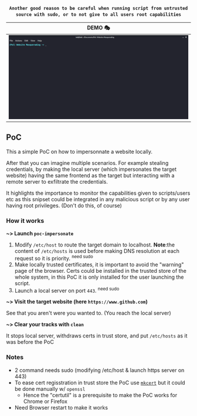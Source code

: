 <div align=center>
<p><strong><code>Another good reason to be careful when running script from untrusted source with sudo, or to not give to all users root capabilities</code></strong></p>
</div>

|DEMO  🎭 |
|:---:| 
|![demo](https://github.com/ariary/PoC-Website-Masquerading/blob/main/poc.gif)|

## PoC

This a simple PoC on how to impersonnate a website locally. 

After that you can imagine multiple scenarios. For example stealing credentials, by making the local server (which impersonates the target website) having the same frontend as the target but interacting with a remote server to exfiltrate the credentials. 

It highlights the importance to monitor the capabilities given to scripts/users etc as this snipset could be integrated in any malicious script or by any user having root privileges. (Don't do this, of course)

### How it works

<strong>~> Launch `poc-impersonate` </strong>

1. Modify `/etc/host` to route the target domain to localhost. **Note**:the content of `/etc/hosts` is used before making DNS resolution at each request so it is priority. <sup>need sudo</sup>
2. Make locally trusted certificates, it is important to avoid the "warning" page of the browser. Certs could be installed in the trusted store of the whole system, in this PoC it is only installed for the user launching the script.
3. Launch a local server on port `443`. <sup>need sudo</sup>

<strong>~> Visit the target website (here `https://www.github.com`) </strong>

See that you aren't were you wanted to. (You reach the local server) 

<strong>~> Clear your tracks with `clean`</strong>

It stops local server, withdraws certs in trust store, and put `/etc/hosts` as it was before the PoC


### Notes

* 2 command needs sudo (modifying /etc/host & launch https server on 443)
* To ease cert regisstration in trust store the PoC use [`mkcert`](https://github.com/FiloSottile/mkcert) but it could be done manually w/ `openssl` 
    * Hence the "certutil" is a prerequisite to make the PoC works for Chrome or Firefox
* Need Browser restart to make it works

